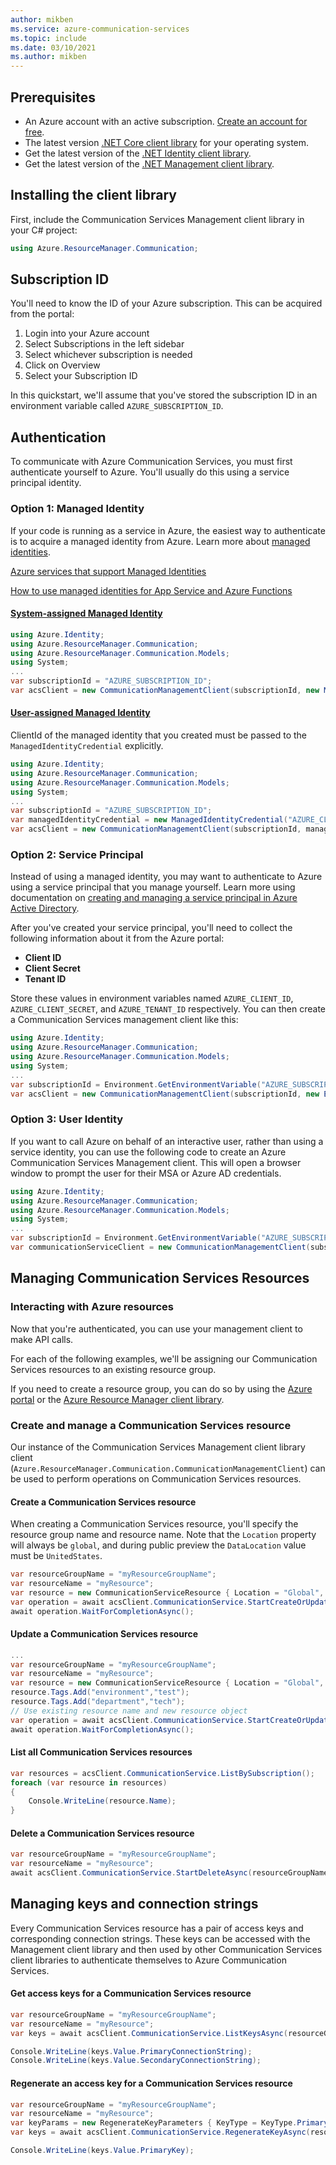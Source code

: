 ```yaml
---
author: mikben
ms.service: azure-communication-services
ms.topic: include
ms.date: 03/10/2021
ms.author: mikben
---
```


## Prerequisites

- An Azure account with an active subscription. [Create an account for free](https://azure.microsoft.com/free/dotnet/).
- The latest version [.NET Core client library](https://dotnet.microsoft.com/download/dotnet-core) for your operating system.
- Get the latest version of the [.NET Identity client library](/dotnet/api/azure.identity).
- Get the latest version of the [.NET Management client library](../../concepts/sdk-options.md).

## Installing the client library

First, include the Communication Services Management client library in your C# project:

```csharp
using Azure.ResourceManager.Communication;
```

## Subscription ID

You'll need to know the ID of your Azure subscription. This can be acquired from the portal:

1.  Login into your Azure account
2.  Select Subscriptions in the left sidebar
3.  Select whichever subscription is needed
4.  Click on Overview
5.  Select your Subscription ID

In this quickstart, we'll assume that you've stored the subscription ID in an environment variable called `AZURE_SUBSCRIPTION_ID`.

## Authentication

To communicate with Azure Communication Services, you must first authenticate yourself to Azure. You'll usually do this using a service principal identity.

### Option 1: Managed Identity

If your code is running as a service in Azure, the easiest way to authenticate is to acquire a managed identity from Azure. Learn more about [managed identities](../../../active-directory/managed-identities-azure-resources/overview.md).

[Azure services that support Managed Identities](../../../active-directory/managed-identities-azure-resources/services-support-managed-identities.md)

[How to use managed identities for App Service and Azure Functions](../../../app-service/overview-managed-identity.md?tabs=dotnet)

#### [System-assigned Managed Identity](../../../app-service/overview-managed-identity.md?tabs=dotnet#add-a-system-assigned-identity)

```csharp
using Azure.Identity;
using Azure.ResourceManager.Communication;
using Azure.ResourceManager.Communication.Models;
using System;
...
var subscriptionId = "AZURE_SUBSCRIPTION_ID";
var acsClient = new CommunicationManagementClient(subscriptionId, new ManagedIdentityCredential());
```

#### [User-assigned Managed Identity](../../../app-service/overview-managed-identity.md?tabs=dotnet#add-a-user-assigned-identity)

ClientId of the managed identity that you created must be passed to the `ManagedIdentityCredential` explicitly.

```csharp
using Azure.Identity;
using Azure.ResourceManager.Communication;
using Azure.ResourceManager.Communication.Models;
using System;
...
var subscriptionId = "AZURE_SUBSCRIPTION_ID";
var managedIdentityCredential = new ManagedIdentityCredential("AZURE_CLIENT_ID");
var acsClient = new CommunicationManagementClient(subscriptionId, managedIdentityCredential);
```

### Option 2: Service Principal

Instead of using a managed identity, you may want to authenticate to Azure using a service principal that you manage yourself. Learn more using documentation on [creating and managing a service principal in Azure Active Directory](../../../active-directory/develop/howto-create-service-principal-portal.md).

After you've created your service principal, you'll need to collect the following information about it from the Azure portal:

- **Client ID**
- **Client Secret**
- **Tenant ID**

Store these values in environment variables named `AZURE_CLIENT_ID`, `AZURE_CLIENT_SECRET`, and `AZURE_TENANT_ID` respectively. You can then create a Communication Services management client like this:

```csharp
using Azure.Identity;
using Azure.ResourceManager.Communication;
using Azure.ResourceManager.Communication.Models;
using System;
...
var subscriptionId = Environment.GetEnvironmentVariable("AZURE_SUBSCRIPTION_ID");
var acsClient = new CommunicationManagementClient(subscriptionId, new EnvironmentCredential());
```

### Option 3: User Identity

If you want to call Azure on behalf of an interactive user, rather than using a service identity, you can use the following code to create an Azure Communication Services Management client. This will open a browser window to prompt the user for their MSA or Azure AD credentials.

```csharp
using Azure.Identity;
using Azure.ResourceManager.Communication;
using Azure.ResourceManager.Communication.Models;
using System;
...
var subscriptionId = Environment.GetEnvironmentVariable("AZURE_SUBSCRIPTION_ID");
var communicationServiceClient = new CommunicationManagementClient(subscriptionId, new InteractiveBrowserCredential());
```

## Managing Communication Services Resources

### Interacting with Azure resources

Now that you're authenticated, you can use your management client to make API calls.

For each of the following examples, we'll be assigning our Communication Services resources to an existing resource group.

If you need to create a resource group, you can do so by using the [Azure portal](../../../azure-resource-manager/management/manage-resource-groups-portal.md) or the [Azure Resource Manager client library](https://github.com/Azure/azure-sdk-for-net/blob/master/doc/mgmt_preview_quickstart.md).

### Create and manage a Communication Services resource

Our instance of the Communication Services Management client library client (``Azure.ResourceManager.Communication.CommunicationManagementClient``) can be used to perform operations on Communication Services resources.

#### Create a Communication Services resource

When creating a Communication Services resource, you'll specify the resource group name and resource name. Note that the `Location` property will always be `global`, and during public preview the `DataLocation` value must be `UnitedStates`.

```csharp
var resourceGroupName = "myResourceGroupName";
var resourceName = "myResource";
var resource = new CommunicationServiceResource { Location = "Global", DataLocation = "UnitedStates"  };
var operation = await acsClient.CommunicationService.StartCreateOrUpdateAsync(resourceGroupName, resourceName, resource);
await operation.WaitForCompletionAsync();
```

#### Update a Communication Services resource

```csharp
...
var resourceGroupName = "myResourceGroupName";
var resourceName = "myResource";
var resource = new CommunicationServiceResource { Location = "Global", DataLocation = "UnitedStates" };
resource.Tags.Add("environment","test");
resource.Tags.Add("department","tech");
// Use existing resource name and new resource object
var operation = await acsClient.CommunicationService.StartCreateOrUpdateAsync(resourceGroupName, resourceName, resource);
await operation.WaitForCompletionAsync();
```

#### List all Communication Services resources

```csharp
var resources = acsClient.CommunicationService.ListBySubscription();
foreach (var resource in resources)
{
    Console.WriteLine(resource.Name);
}
```

#### Delete a Communication Services resource

```csharp
var resourceGroupName = "myResourceGroupName";
var resourceName = "myResource";
await acsClient.CommunicationService.StartDeleteAsync(resourceGroupName, resourceName);
```

## Managing keys and connection strings

Every Communication Services resource has a pair of access keys and corresponding connection strings. These keys can be accessed with the Management client library and then used by other Communication Services client libraries to authenticate themselves to Azure Communication Services.

#### Get access keys for a Communication Services resource

```csharp
var resourceGroupName = "myResourceGroupName";
var resourceName = "myResource";
var keys = await acsClient.CommunicationService.ListKeysAsync(resourceGroupName, resourceName);

Console.WriteLine(keys.Value.PrimaryConnectionString);
Console.WriteLine(keys.Value.SecondaryConnectionString);
```

#### Regenerate an access key for a Communication Services resource

```csharp
var resourceGroupName = "myResourceGroupName";
var resourceName = "myResource";
var keyParams = new RegenerateKeyParameters { KeyType = KeyType.Primary };
var keys = await acsClient.CommunicationService.RegenerateKeyAsync(resourceGroupName, resourceName, keyParams);

Console.WriteLine(keys.Value.PrimaryKey);
```